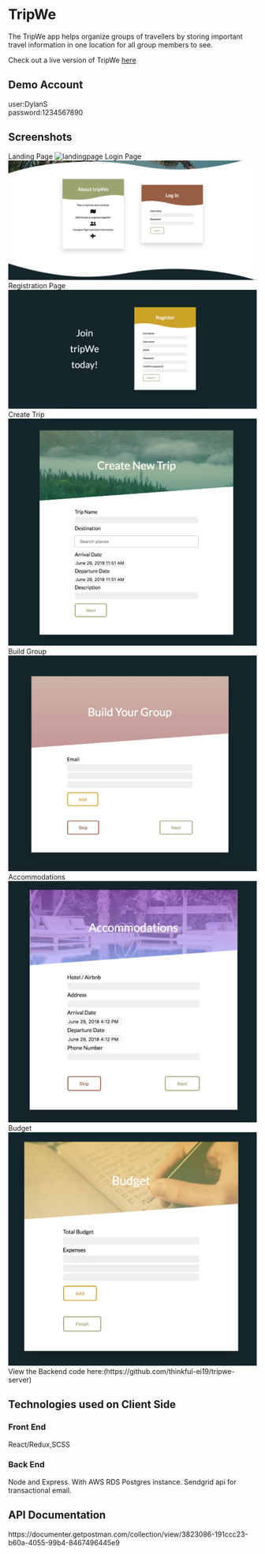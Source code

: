<h1>TripWe</h1>
The TripWe app helps organize groups of travellers by storing important travel information in one location for all group members to see.

Check out a live version of TripWe [here](https://tripwe.herokuapp.com/dashboard)

<h2>Demo Account</h2>
user:DylanS<br />
password:1234567890<br />

<h2>Screenshots</h2>
Landing Page
<img src="/src/styles/screenshots/landingpage.png" alt="landingpage" >
Login Page
<img src="/src/styles/screenshots/loginpage.png" alt="loginpage" >
Registration Page
<img src="/src/styles/screenshots/registrationpage.png" alt="registrationpage" >
Create Trip
<img src="/src/styles/screenshots/createtrip.png" alt="createtrip" >
Build Group
<img src="/src/styles/screenshots/buildgroup.png" alt="buildgroup" >
Accommodations
<img src="/src/styles/screenshots/accommodations.png" alt="accommodations" >
Budget
<img src="/src/styles/screenshots/budget.png" alt="budget" >
View the Backend code here:(https://github.com/thinkful-ei19/tripwe-server)


<h2>Technologies used on Client Side</h2>
<h3>Front End</h3>
React/Redux,SCSS
<h3>Back End</h3>
Node and Express. With AWS RDS Postgres instance. Sendgrid api for transactional email.
<h2>API Documentation</h2>
https://documenter.getpostman.com/collection/view/3823086-191ccc23-b60a-4055-99b4-8467496445e9
